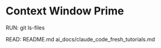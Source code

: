 # Context Window Prime

RUN:
    git ls-files

READ:
    README.md
    ai_docs/claude_code_fresh_tutorials.md